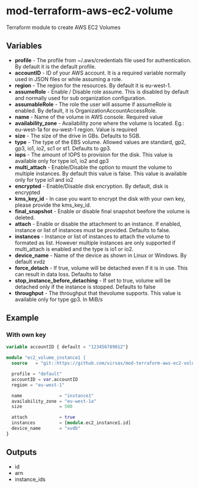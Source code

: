 # mod-terraform-aws-ec2-volume

Terraform module to create AWS EC2 Volumes

## Variables

- **profile** - The profile from ~/.aws/credentials file used for authentication. By default it is the default profile.
- **accountID** - ID of your AWS account. It is a required variable normally used in JSON files or while assuming a role.
- **region** - The region for the resources. By default it is eu-west-1.
- **assumeRole** - Enable / Disable role assume. This is disabled by default and normally used for sub organization configuration.
- **assumableRole** - The role the user will assume if assumeRole is enabled. By default, it is OrganizationAccountAccessRole.
- **name** - Name of the volume in AWS console. Required value
- **availability_zone** - Availability zone where the volume is located. Eg.: eu-west-1a for eu-west-1 region. Value is required
- **size** - The size of the drive in GBs. Defaults to 5GB.
- **type** - The type of the EBS volume. Allowed values are standard, gp2, gp3, io1, io2, sc1 or st1. Defaults to gp3.
- **iops** - The amount of IOPS to provision for the disk. This value is available only for type io1, io2 and gp3
- **multi_attach** - Enable/Disable the option to mount the volume to multiple instances. By default this value is false. This value is available only for type io1 and io2
- **encrypted** - Enable/Disable disk encryption. By default, disk is encrypted
- **kms_key_id** - In case you want to encrypt the disk with your own key, please provide the kms_key_id.
- **final_snapshot** - Enable or disable final snapshot beefore the volume is deleted.
- **attach** - Enable or disable the attachment to an instance. If enabled, instance or list of instances must be provided. Defaults to false.
- **instances** - Instance or list of instances to attach the volume to formated as list. However multiple instances are only supported if multi_attach is enabled and the type is io1 or io2.
- **device_name** - Name of the device as shown in Linux or Windows. By default xvdz
- **force_detach** - If true, volume will be detached even if it is in use. This can result in data loss. Defaults to false
- **stop_instance_before_detaching** - If set to true, volume will be detached only if the instance is stopped. Defaults to false
- **throughput** - The throughput that thevolume supports. This value is available only for type gp3. In MiB/s

## Example

### With own key
``` terraform
variable accountID { default = "123456789012"}

module "ec2_volume_instance1 {
  source   = "git::https://github.com/virsas/mod-terraform-aws-ec2-volume.git?ref=v1.1.1"

  profile = "default"
  accountID = var.accountID
  region = "eu-west-1"

  name              = "instance1"
  availability_zone = "eu-west-1a"
  size              = 500

  attach            = true
  instances         = [module.ec2_instance1.id]
  device_name       = "xvdb"
}

```

## Outputs

- id
- arn
- instance_ids
